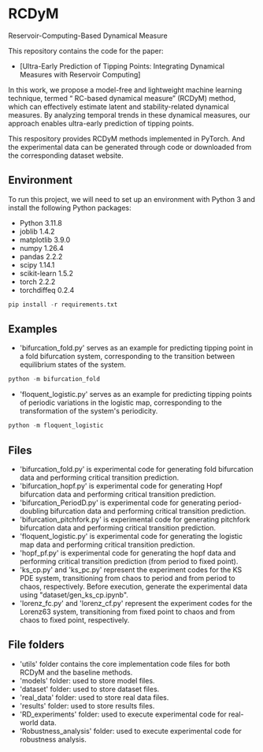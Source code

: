 # RCDyM
Reservoir-Computing-Based Dynamical Measure

This repository contains the code for the paper:
- [Ultra-Early Prediction of Tipping Points: Integrating Dynamical Measures with Reservoir Computing]

In this work, we propose a model-free and lightweight machine learning technique, termed “ RC-based dynamical measure” (RCDyM) method, which can effectively estimate latent and stability-related dynamical measures. By analyzing temporal trends in these dynamical measures, our approach enables ultra-early prediction of tipping points. 

This respository provides RCDyM methods implemented in PyTorch. And the experimental data can be generated through code or downloaded from the corresponding dataset website.

## Environment 
To run this project, we will need to set up an environment with Python 3 and install the following Python packages:
- Python 3.11.8
- joblib 1.4.2
- matplotlib 3.9.0
- numpy 1.26.4
- pandas 2.2.2
- scipy 1.14.1
- scikit-learn 1.5.2
- torch 2.2.2
- torchdiffeq 0.2.4

```python
pip install -r requirements.txt
```

## Examples
- 'bifurcation_fold.py' serves as an example for predicting tipping point in a fold bifurcation system, corresponding to the transition between equilibrium states of the system.
```python
python -m bifurcation_fold
```
- 'floquent_logistic.py' serves as an example for predicting tipping points of periodic variations in the logistic map, corresponding to the transformation of the system's periodicity.
```python
python -m floquent_logistic
```

## Files
- 'bifurcation_fold.py' is experimental code for generating fold bifurcation data and performing critical transition prediction.
- 'bifurcation_hopf.py' is experimental code for generating Hopf bifurcation data and performing critical transition prediction.
- 'bifurcation_PeriodD.py' is experimental code for generating period-doubling bifurcation data and performing critical transition prediction.
- 'bifurcation_pitchfork.py' is experimental code for generating pitchfork bifurcation data and performing critical transition prediction.
- 'floquent_logistic.py' is experimental code for generating the logistic map data and performing critical transition prediction.
- 'hopf_pf.py' is experimental code for generating the hopf data and performing critical transition prediction (from period to fixed point).
- 'ks_cp.py' and 'ks_pc.py' represent the experiment codes for the KS PDE system, transitioning from chaos to period and from period to chaos, respectively. Before execution, generate the experimental data using "dataset/gen_ks_cp.ipynb".
- 'lorenz_fc.py' and 'lorenz_cf.py' represent the experiment codes for the Lorenz63 system, transitioning from fixed point to chaos and from chaos to fixed point, respectively.

## File folders
- 'utils' folder contains the core implementation code files for both RCDyM and the baseline methods.
- 'models' folder: used to store model files.
- 'dataset' folder: used to store dataset files.
- 'real_data' folder: used to store real data files.
- 'results' folder: used to store results files.
- 'RD_experiments' folder: used to execute experimental code for real-world data.
- 'Robustness_analysis' folder: used to execute experimental code for robustness analysis.
